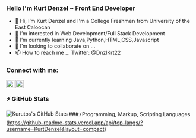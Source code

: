 ### Hello I'm Kurt Denzel ~ Front End Developer

- 👋 Hi, I’m Kurt Denzel and I'm a College Freshmen from University of the East Caloocan
- 👀 I’m interested in Web Development/Full Stack Development
- 🌱 I’m currently learning Java,Python,HTML,CSS,Javascript
- 💞️ I’m looking to collaborate on ... 
- 📫 How to reach me ... Twitter: @DnzlKrt22


### Connect with me:
<img align = "left" alt = "KurutoDenzeru | YouTube" width="22px" src="https://cdn.jsdelivr.net/npm/simple-icons@v3/icons/youtube.svg" />
<img align = "left" alt = "@DnzlKrt22 | Twitter" width="22px" src="https://cdn.jsdelivr.net/npm/simple-icons@v3/icons/twitter.svg" />

<br />

### ⚡ GitHub Stats
<img align="left" alt="Kurutos's GitHub Stats" src="https://github-readme-stats.vercel.app/api?username=KurtDenzel&show_icons=true&hide_border=true&theme=radical"/>

###⚡Programming, Markup, Scripting Languages
(https://github-readme-stats.vercel.app/api/top-langs/?username=KurtDenzel&layout=compact)

<!---
KurtDenzel/KurtDenzel is a ✨ special ✨ repository because its `README.md` (this file) appears on your GitHub profile.
You can click the Preview link to take a look at your changes.
--->
